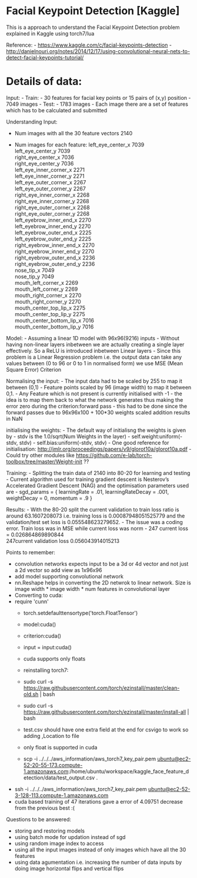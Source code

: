 Facial Keypoint Detection [Kaggle]
==================================
This is a approach to understand the Facial Keypoint Detection problem explained in Kaggle using torch7/lua

Reference:
	- https://www.kaggle.com/c/facial-keypoints-detection
	- http://danielnouri.org/notes/2014/12/17/using-convolutional-neural-nets-to-detect-facial-keypoints-tutorial/

Details of data:
================
Input:
	- Train:
		- 30 features for facial key points or 15 pairs of (x,y) position
		- 7049 images
	- Test:
		- 1783 images
		- Each image there are a set of features which has to be calculated and submitted

Understanding Input:
- Num images with all the 30 feature vectors 	2140

- Num images for each feature:
	left_eye_center_x	7039	
	left_eye_center_y	7039	
	right_eye_center_x	7036	
	right_eye_center_y	7036	
	left_eye_inner_corner_x	2271	
	left_eye_inner_corner_y	2271	
	left_eye_outer_corner_x	2267	
	left_eye_outer_corner_y	2267	
	right_eye_inner_corner_x	2268	
	right_eye_inner_corner_y	2268	
	right_eye_outer_corner_x	2268	
	right_eye_outer_corner_y	2268	
	left_eyebrow_inner_end_x	2270	
	left_eyebrow_inner_end_y	2270	
	left_eyebrow_outer_end_x	2225	
	left_eyebrow_outer_end_y	2225	
	right_eyebrow_inner_end_x	2270	
	right_eyebrow_inner_end_y	2270	
	right_eyebrow_outer_end_x	2236	
	right_eyebrow_outer_end_y	2236	
	nose_tip_x	7049	
	nose_tip_y	7049	
	mouth_left_corner_x	2269	
	mouth_left_corner_y	2269	
	mouth_right_corner_x	2270	
	mouth_right_corner_y	2270	
	mouth_center_top_lip_x	2275	
	mouth_center_top_lip_y	2275	
	mouth_center_bottom_lip_x	7016	
	mouth_center_bottom_lip_y	7016	

Model:
	- Assuming a linear 1D model with 96x96(9216) inputs
	- Without having non-linear layers inbetween we are actually creating a single layer effectively. So a ReLU is introduced inbetween Linear layers
	- Since this problem is a Linear Regression problem i.e. the output data can take any values between (0 to 96 or 0 to 1 in normalised form) we use MSE (Mean Square Error) Criterion

Normalising the input:
	- The input data had to be scaled by 255 to map it between (0,1)
	- Feature points scaled by 96 (image width) to map it between 0,1.
	- Any Feature which is not present is currently initialised with -1
	- the idea is to map them back to what the network generates thus making the error zero during the criterion:forward pass
	- this had to be done since the forward passes due to 96x96x100 + 100*30 weights scaled addition results in NaN

initialising the weights:
	- The default way of initialisng the weights is given by 
		- stdv is the 1.0/sqrt(Num Weights in the layer)
		- self.weight:uniform(-stdv, stdv)
      	- self.bias:uniform(-stdv, stdv)
    - One good reference for initialisation: http://jmlr.org/proceedings/papers/v9/glorot10a/glorot10a.pdf
	- Could try other modules like https://github.com/e-lab/torch-toolbox/tree/master/Weight-init ??


Training:
	- Splitting the train data of 2140 into 80-20 for learning and testing
	- Current algorithm used for training gradient descent is Nesterov’s Accelerated Gradient Descent (NAG) and the optimisation parameters used are
	- sgd_params = { learningRate = .01, learningRateDecay = .001, weightDecay = 0, momentum = .9 }

Results:
	- With the 80-20 split the current validation to train loss ratio is around 63.1607208073 i.e. training loss is  0.00087948051525779 and the validation/test set loss is 0.055548623279652.
	- The issue was a coding error. Train loss was in MSE while current loss was norm
	- 247 current loss = 0.026864869890844	
	247current validation loss 0.056043914015213

Points to remember:
- convolution networks expects input to be a 3d or 4d vector and not just a 2d vector so add view as 1x96x96
- add model supporting convolutional network
- nn.Reshape helps in converting the 2D netwrok to linear network. Size is image width * image width * num features in convolutional layer
- Converting to cuda:
- require 'cunn'
   	- torch.setdefaulttensortype('torch.FloatTensor')
   	- model:cuda()
   	- criterion:cuda()
   	- input = input:cuda()
   	- cuda supports only floats
   	- reinstalling torch7:
   	- sudo curl -s https://raw.githubusercontent.com/torch/ezinstall/master/clean-old.sh | bash
   	- sudo curl -s https://raw.githubusercontent.com/torch/ezinstall/master/install-all | bash
   	- test.csv should have one extra field at the end for csvigo to work so adding ,Location to file
   
   	- only float is supported in cuda
   	- scp -i ../../../aws_information/aws_torch7_key_pair.pem ubuntu@ec2-52-20-55-173.compute-1.amazonaws.com:/home/ubuntu/workspace/kaggle_face_feature_detection/data/test_output.csv .
- ssh -i ../../../aws_information/aws_torch7_key_pair.pem ubuntu@ec2-52-3-128-113.compute-1.amazonaws.com
- cuda based training of 47 iterations gave a error of 4.09751 decrease from the previous best :(

Questions to be answered:
- storing and restoring models
- using batch mode for updation instead of sgd
- using random image index to access
- using all the input images instead of only images which have all the 30 features
- using data agumentation i.e. increasing the number of data inputs by doing image horizontal flips and vertical flips